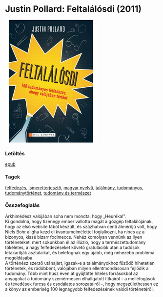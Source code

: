 # <a name="id_1008">Justin Pollard: Feltalálósdi (2011)</a>
<img src="https://github.com/BercziSandor/calibre_lib/raw/main/libs/main/Justin%20Pollard/Feltalalosdi%20%281008%29/cover.jpg" alt="cover" width="300"/>

### Letöltés
[epub](https://github.com/BercziSandor/calibre_lib/raw/main/libs/main/Justin%20Pollard/Feltalalosdi%20%281008%29/Feltalalosdi%20-%20Justin%20Pollard.epub)

### Tagek
[felfedezés](https://github.com/berczisandor/calibre_lib/libs/main/blob/main/_tags/felfedez%c3%a9s.md), [ismeretterjesztő](https://github.com/berczisandor/calibre_lib/libs/main/blob/main/_tags/ismeretterjeszt%c5%91.md), [magyar nyelvű](https://github.com/berczisandor/calibre_lib/libs/main/blob/main/_tags/magyar%20nyelv%c5%b1.md), [találmány](https://github.com/berczisandor/calibre_lib/libs/main/blob/main/_tags/tal%c3%a1lm%c3%a1ny.md), [tudományos](https://github.com/berczisandor/calibre_lib/libs/main/blob/main/_tags/tudom%c3%a1nyos.md), [tudománytörténet](https://github.com/berczisandor/calibre_lib/libs/main/blob/main/_tags/tudom%c3%a1nyt%c3%b6rt%c3%a9net.md), [tudomány és természet](https://github.com/berczisandor/calibre_lib/libs/main/blob/main/_tags/tudom%c3%a1ny%20%c3%a9s%20term%c3%a9szet.md)

### Összefoglalás
<p class="description">Arkhimédész valójában soha nem mondta, hogy „Heuréka!”.<br>Ki gondolná, hogy tizenegy ember vallotta magát a gőzgép feltalálójának, hogy az első website fából készült, és százhatvan centi átmérőjű volt, hogy Niels Bohr aligha kezd el kvantumelmélettel foglalkozni, ha nincs az a bizonyos, kissé bizarr focimeccs. Nehéz komolyan vennünk az ilyen történeteket, mert sokunkban él az illúzió, hogy a természettudomány tökéletes, a nagy felfedezéseket követő gratulációk után a tudósok letakarítják asztalaikat, és belefognak egy újabb, még nehezebb probléma megoldásába.<br>A történész szerző utánajárt, igazak-e a találmányokhoz fűződő hihetetlen történetek, és rádöbbent, valójában milyen ellentmondásosan fejlődik a tudomány. Több mint húsz éven át gyűjtötte hiteles forrásokból az anyagokat a tudomány szemérmesen elhallgatott titkairól – a melléfogások és tévedések furcsa és csodálatos sorozatairól –, hogy megszülethessen ez a könyv az emberiség 100 legnagyobb felfedezésének valódi történetéről.</p>


